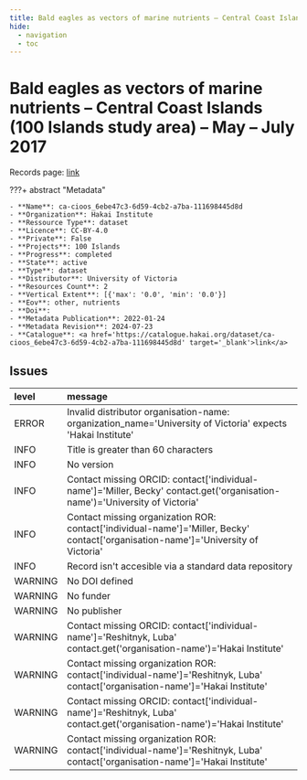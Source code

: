 ```yaml
---
title: Bald eagles as vectors of marine nutrients – Central Coast Islands (100 Islands study area) – May – July 2017
hide:
  - navigation
  - toc
---
```


# Bald eagles as vectors of marine nutrients – Central Coast Islands (100 Islands study area) – May – July 2017

Records page: <a href='https://catalogue.hakai.org/dataset/ca-cioos_6ebe47c3-6d59-4cb2-a7ba-111698445d8d' target='_blank'>link</a>

???+ abstract "Metadata"

    - **Name**: ca-cioos_6ebe47c3-6d59-4cb2-a7ba-111698445d8d 
    - **Organization**: Hakai Institute 
    - **Ressource Type**: dataset 
    - **Licence**: CC-BY-4.0 
    - **Private**: False 
    - **Projects**: 100 Islands 
    - **Progress**: completed 
    - **State**: active 
    - **Type**: dataset 
    - **Distributor**: University of Victoria 
    - **Resources Count**: 2 
    - **Vertical Extent**: [{'max': '0.0', 'min': '0.0'}] 
    - **Eov**: other, nutrients 
    - **Doi**:  
    - **Metadata Publication**: 2022-01-24 
    - **Metadata Revision**: 2024-07-23 
    - **Catalogue**: <a href='https://catalogue.hakai.org/dataset/ca-cioos_6ebe47c3-6d59-4cb2-a7ba-111698445d8d' target='_blank'>link</a> 

<div id='map'></div>




## Issues
| level   | message                                                                                                                             |
|:--------|:------------------------------------------------------------------------------------------------------------------------------------|
| ERROR   | Invalid distributor organisation-name: organization_name='University of Victoria' expects 'Hakai Institute'                         |
| INFO    | Title is greater than 60 characters                                                                                                 |
| INFO    | No version                                                                                                                          |
| INFO    | Contact missing ORCID: contact['individual-name']='Miller, Becky' contact.get('organisation-name')='University of Victoria'         |
| INFO    | Contact missing organization ROR:  contact['individual-name']='Miller, Becky' contact['organisation-name']='University of Victoria' |
| INFO    | Record isn't accesible via a standard data repository                                                                               |
| WARNING | No DOI defined                                                                                                                      |
| WARNING | No funder                                                                                                                           |
| WARNING | No publisher                                                                                                                        |
| WARNING | Contact missing ORCID: contact['individual-name']='Reshitnyk, Luba' contact.get('organisation-name')='Hakai Institute'              |
| WARNING | Contact missing organization ROR:  contact['individual-name']='Reshitnyk, Luba' contact['organisation-name']='Hakai Institute'      |
| WARNING | Contact missing ORCID: contact['individual-name']='Reshitnyk, Luba' contact.get('organisation-name')='Hakai Institute'              |
| WARNING | Contact missing organization ROR:  contact['individual-name']='Reshitnyk, Luba' contact['organisation-name']='Hakai Institute'      |


<script>
   document.addEventListener("DOMContentLoaded", function() {
    var map = L.map('map').setView([51.505, -125.09], 5);
    L.tileLayer('https://tile.openstreetmap.org/{z}/{x}/{y}.png', {
        maxZoom: 19,
        attribution: '&copy; <a href="http://www.openstreetmap.org/copyright">OpenStreetMap</a>'
    }).addTo(map);
    var geojsonFeature = {
        "type": "Feature",
        "properties": {
            "name" : "Bald eagles as vectors of marine nutrients – Central Coast Islands (100 Islands study area) – May – July 2017"
        },
        "geometry": {'type': 'Polygon', 'coordinates': [[[-128.58323147, 51.38160352], [-127.80979387, 51.38160352], [-127.80979387, 52.09997599], [-128.58323147, 52.09997599], [-128.58323147, 51.38160352]]]}
    }
    L.geoJSON(geojsonFeature).addTo(map);
   })
</script>